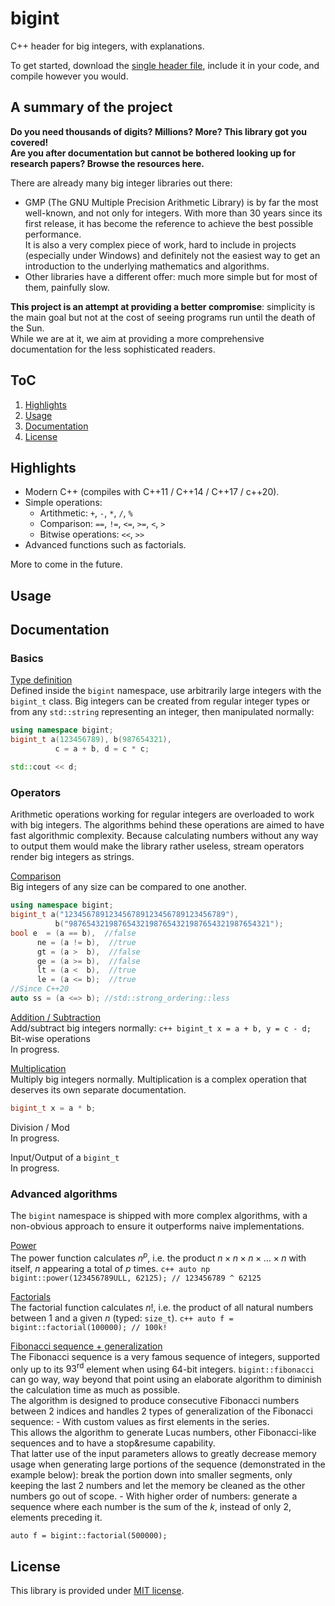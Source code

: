 # bigint

C++ header for big integers, with explanations.

To get started, download the [single header file](./source/bigint.h), include it in your code, and compile however you would.

## A summary of the project

**Do you need thousands of digits? Millions? More? This library got you covered!<br/>
Are you after documentation but cannot be bothered looking up for research papers? Browse the resources here.**

There are already many big integer libraries out there:

- GMP (The GNU Multiple Precision Arithmetic Library) is by far the most well-known, and not only for integers.
With more than 30 years since its first release, it has become the reference to achieve the best possible performance.<br/>
It is also a very complex piece of work, hard to include in projects (especially under Windows) and definitely not the easiest way to get an introduction to the underlying mathematics and algorithms.
- Other libraries have a different offer: much more simple but for most of them, painfully slow.

**This project is an attempt at providing a better compromise**: simplicity is the main goal but not at the cost of seeing programs run until the death of the Sun.<br/>
While we are at it, we aim at providing a more comprehensive documentation for the less sophisticated readers.

## ToC

1. [Highlights](.#Highlights)
1. [Usage](.#Usage)
1. [Documentation](.#Documentation)
1. [License](.#License) 

## Highlights

- Modern C++ (compiles with C++11 / C++14 / C++17 / c++20).
- Simple operations:  
  - Artithmetic: `+`, `-`, `*`, `/`, `%`
  - Comparison: `==`, `!=`, `<=`, `>=`, `<`, `>`
  - Bitwise operations: `<<`, `>>`
- Advanced functions such as factorials.

More to come in the future.

## Usage

## Documentation

### Basics

[Type definition](./documentation/basics.md)<br/>
Defined inside the `bigint` namespace, use arbitrarily large integers with the `bigint_t` class.
Big integers can be created from regular integer types or from any `std::string` representing an integer, then manipulated normally:
```c++
using namespace bigint;
bigint_t a(123456789), b(987654321),
          c = a + b, d = c * c;

std::cout << d;
```

### Operators

 Arithmetic operations working for regular integers are overloaded to work with big integers. The algorithms behind these operations are aimed to have fast algorithmic complexity. 
 Because calculating numbers without any way to output them would make the library rather useless, stream operators render big integers as strings.

[Comparison](./documentation/comparison.md)<br/>
Big integers of any size can be compared to one another.
```c++
using namespace bigint;
bigint_t a("123456789123456789123456789123456789"),
          b("987654321987654321987654321987654321987654321");
bool e  = (a == b),  //false
      ne = (a != b),  //true
      gt = (a >  b),  //false
      ge = (a >= b),  //false
      lt = (a <  b),  //true
      le = (a <= b);  //true
//Since C++20
auto ss = (a <=> b); //std::strong_ordering::less
```

[Addition / Subtraction](./documentation/addition_subtraction.md)<br/>
Add/subtract big integers normally:
    ```c++
    bigint_t x = a + b, y = c - d;
    ```
Bit-wise operations<br/>
In progress.

[Multiplication](./documentation/multiplication.md)<br/>
   Multiply big integers normally. Multiplication is a complex operation that deserves its own separate documentation.
   ```c++
   bigint_t x = a * b;
   ```

Division / Mod<br/>
In progress.

Input/Output of a `bigint_t`<br/>
In progress.
 
 ### Advanced algorithms

 The `bigint` namespace is shipped with more complex algorithms, with a non-obvious approach to ensure it outperforms naive implementations.

[Power](./documentation/power.md)<br/>
   The power function calculates $n^p$, i.e. the product $n \times n \times n \times \dotsc \times n$ with itself, $n$ appearing a total of $p$ times.
      ```c++
      auto np bigint::power(123456789ULL, 62125); // 123456789 ^ 62125 
      ```

[Factorials](./documentation/factorial.md)<br/>
   The factorial function calculates $n!$, i.e. the product of all natural numbers between 1 and a given $n$ (typed: `size_t`). 
      ```c++
      auto f = bigint::factorial(100000); // 100k!
      ```

[Fibonacci sequence + generalization](./documentation/fibonacci.md)<br/>
   The Fibonacci sequence is a very famous sequence of integers, supported only up to its $93^\text{rd}$ element when using 64-bit integers. `bigint::fibonacci` can go way, way beyond that point using an elaborate algorithm to diminish the calculation time as much as possible.<br/>
   The algorithm is designed to produce consecutive Fibonacci numbers between 2 indices and handles 2 types of generalization of the Fibonacci sequence:
     - With custom values as first elements in the series.<br/>
     This allows the algorithm to generate Lucas numbers, other Fibonacci-like sequences and to have a stop&resume capability.<br/>
     That latter use of the input parameters allows to greatly decrease memory usage when generating large portions of the sequence (demonstrated in the example below): break the portion down into smaller segments, only keeping the last 2 numbers and let the memory be cleaned as the other numbers go out of scope.
     - With higher order of numbers: generate a sequence where each number is the sum of the $k$, instead of only 2, elements preceding it.
   ```c+
   auto f = bigint::factorial(500000);
   ```

## License

This library is provided under [MIT license](./documentation/License.md).
